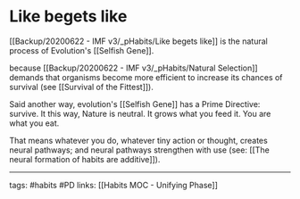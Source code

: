 # Like begets like
[[Backup/20200622 - IMF v3/_pHabits/Like begets like]] is the natural process of Evolution's [[Selfish Gene]]. 

because [[Backup/20200622 - IMF v3/_pHabits/Natural Selection]] demands that organisms become more efficient to increase its chances of survival (see [[Survival of the Fittest]]). 

Said another way, evolution's [[Selfish Gene]] has a Prime Directive: survive. It this way, Nature is neutral. It grows what you feed it. You are what you eat. 

That means whatever you do, whatever tiny action or thought, creates neural pathways; and neural pathways strengthen with use (see: [[The neural formation of habits are additive]]).

---
tags: #habits #PD 
links: [[Habits MOC - Unifying Phase]]